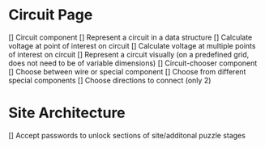 # Circuit Page
[] Circuit component
  [] Represent a circuit in a data structure
  [] Calculate voltage at point of interest on circuit
  [] Calculate voltage at multiple points of interest on circuit
  [] Represent a circuit visually (on a predefined grid, does not need to be of variable dimensions)
[] Circuit-chooser component
  [] Choose between wire or special component
  [] Choose from different special components
  [] Choose directions to connect (only 2)

# Site Architecture
[] Accept passwords to unlock sections of site/additonal puzzle stages
